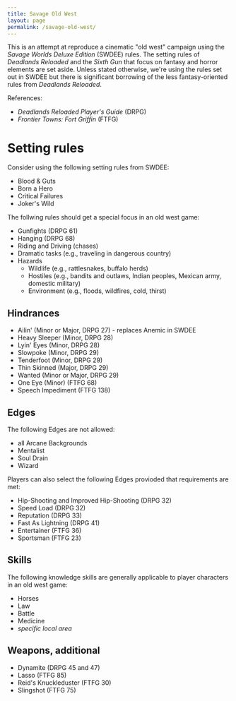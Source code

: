 ```yaml
---
title: Savage Old West
layout: page
permalink: /savage-old-west/
---
```


This is an attempt at reproduce a cinematic "old west" campaign using the _Savage Worlds Deluxe Edition_ (SWDEE) rules. 
The setting rules of _Deadlands Reloaded_ and the _Sixth Gun_ that focus on fantasy and horror elements are set aside.
Unless stated otherwise, we're using the rules set out in SWDEE but there is significant borrowing of the less fantasy-oriented rules from _Deadlands Reloaded_.

References:
* _Deadlands Reloaded Player's Guide_ (DRPG)
* _Frontier Towns: Fort Griffin_ (FTFG)

# Setting rules
Consider using the following setting rules from SWDEE:
* Blood & Guts
* Born a Hero
* Critical Failures
* Joker's Wild

The follwing rules should get a special focus in an old west game:
* Gunfights (DRPG 61)
* Hanging (DRPG 68)
* Riding and Driving (chases)
* Dramatic tasks (e.g., traveling in dangerous country)
* Hazards
	* Wildlife (e.g., rattlesnakes, buffalo herds)
	* Hostiles (e.g., bandits and outlaws, Indian peoples, Mexican army, domestic military)
	* Environment (e.g., floods, wildfires, cold, thirst)
	
## Hindrances
* Ailin' (Minor or Major, DRPG 27) - replaces Anemic in SWDEE
* Heavy Sleeper (Minor, DRPG 28)
* Lyin' Eyes (Minor, DRPG 28)
* Slowpoke (Minor, DRPG 29)
* Tenderfoot (Minor, DRPG 29)
* Thin Skinned (Major, DRPG 29)
* Wanted (Minor or Major, DRPG 29)
* One Eye (Minor) (FTFG 68)
* Speech Impediment (FTFG 138)

## Edges
The following Edges are not allowed: 
* all Arcane Backgrounds
* Mentalist
* Soul Drain
* Wizard

Players can also select the following Edges provioded that requirements are met: 
* Hip-Shooting and Improved Hip-Shooting (DRPG 32)
* Speed Load (DRPG 32)
* Reputation (DRPG 33)
* Fast As Lightning (DRPG 41)
* Entertainer (FTFG 36)
* Sportsman (FTFG 23)


## Skills
The following knowledge skills are generally applicable to player characters in an old west game:
* Horses
* Law
* Battle
* Medicine
* _specific local area_


## Weapons, additional
* Dynamite (DRPG 45 and 47)
* Lasso (FTFG  85)
* Reid's Knuckleduster (FTFG 30)
* Slingshot (FTFG 75)